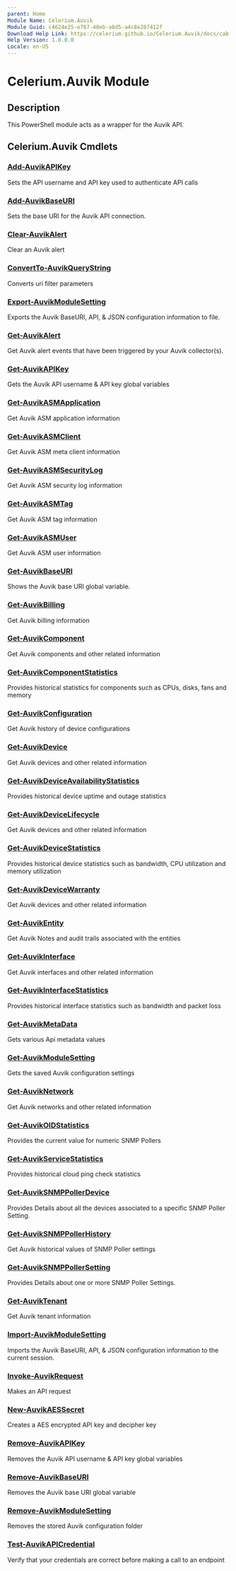 ```yaml
---
parent: Home 
Module Name: Celerium.Auvik
Module Guid: c4624e25-e787-48eb-a8d5-a4c8e287412f
Download Help Link: https://celerium.github.io/Celerium.Auvik/docs/cab
Help Version: 1.0.0.0
Locale: en-US
---
```


# Celerium.Auvik Module
## Description
This PowerShell module acts as a wrapper for the Auvik API.

## Celerium.Auvik Cmdlets
### [Add-AuvikAPIKey](site/internal/Add-AuvikAPIKey.md)
Sets the API username and API key used to authenticate API calls

### [Add-AuvikBaseURI](site/internal/Add-AuvikBaseURI.md)
Sets the base URI for the Auvik API connection.

### [Clear-AuvikAlert](site/alert/Clear-AuvikAlert.md)
Clear an Auvik alert

### [ConvertTo-AuvikQueryString](site/internal/ConvertTo-AuvikQueryString.md)
Converts uri filter parameters

### [Export-AuvikModuleSetting](site/internal/Export-AuvikModuleSetting.md)
Exports the Auvik BaseURI, API, & JSON configuration information to file.

### [Get-AuvikAlert](site/alert/Get-AuvikAlert.md)
Get Auvik alert events that have been triggered by your Auvik collector(s).

### [Get-AuvikAPIKey](site/internal/Get-AuvikAPIKey.md)
Gets the Auvik API username & API key global variables

### [Get-AuvikASMApplication](site/asm/Get-AuvikASMApplication.md)
Get Auvik ASM application information

### [Get-AuvikASMClient](site/asm/Get-AuvikASMClient.md)
Get Auvik ASM meta client information

### [Get-AuvikASMSecurityLog](site/asm/Get-AuvikASMSecurityLog.md)
Get Auvik ASM security log information

### [Get-AuvikASMTag](site/asm/Get-AuvikASMTag.md)
Get Auvik ASM tag information

### [Get-AuvikASMUser](site/asm/Get-AuvikASMUser.md)
Get Auvik ASM user information

### [Get-AuvikBaseURI](site/internal/Get-AuvikBaseURI.md)
Shows the Auvik base URI global variable.

### [Get-AuvikBilling](site/billing/Get-AuvikBilling.md)
Get Auvik billing information

### [Get-AuvikComponent](site/inventory/Get-AuvikComponent.md)
Get Auvik components and other related information

### [Get-AuvikComponentStatistics](site/statistics/Get-AuvikComponentStatistics.md)
Provides historical statistics for components
such as CPUs, disks, fans and memory

### [Get-AuvikConfiguration](site/inventory/Get-AuvikConfiguration.md)
Get Auvik history of device configurations

### [Get-AuvikDevice](site/inventory/Get-AuvikDevice.md)
Get Auvik devices and other related information

### [Get-AuvikDeviceAvailabilityStatistics](site/statistics/Get-AuvikDeviceAvailabilityStatistics.md)
Provides historical device uptime and outage statistics

### [Get-AuvikDeviceLifecycle](site/inventory/Get-AuvikDeviceLifecycle.md)
Get Auvik devices and other related information

### [Get-AuvikDeviceStatistics](site/statistics/Get-AuvikDeviceStatistics.md)
Provides historical device statistics such as
bandwidth, CPU utilization and memory utilization

### [Get-AuvikDeviceWarranty](site/inventory/Get-AuvikDeviceWarranty.md)
Get Auvik devices and other related information

### [Get-AuvikEntity](site/inventory/Get-AuvikEntity.md)
Get Auvik Notes and audit trails associated with the entities

### [Get-AuvikInterface](site/inventory/Get-AuvikInterface.md)
Get Auvik interfaces and other related information

### [Get-AuvikInterfaceStatistics](site/statistics/Get-AuvikInterfaceStatistics.md)
Provides historical interface statistics such
as bandwidth and packet loss

### [Get-AuvikMetaData](site/internal/Get-AuvikMetaData.md)
Gets various Api metadata values

### [Get-AuvikModuleSetting](site/internal/Get-AuvikModuleSetting.md)
Gets the saved Auvik configuration settings

### [Get-AuvikNetwork](site/inventory/Get-AuvikNetwork.md)
Get Auvik networks and other related information

### [Get-AuvikOIDStatistics](site/statistics/Get-AuvikOIDStatistics.md)
Provides the current value for numeric SNMP Pollers

### [Get-AuvikServiceStatistics](site/statistics/Get-AuvikServiceStatistics.md)
Provides historical cloud ping check statistics

### [Get-AuvikSNMPPollerDevice](site/pollers/Get-AuvikSNMPPollerDevice.md)
Provides Details about all the devices associated to a
specific SNMP Poller Setting.

### [Get-AuvikSNMPPollerHistory](site/pollers/Get-AuvikSNMPPollerHistory.md)
Get Auvik historical values of SNMP Poller settings

### [Get-AuvikSNMPPollerSetting](site/pollers/Get-AuvikSNMPPollerSetting.md)
Provides Details about one or more SNMP Poller Settings.

### [Get-AuvikTenant](site/clientManagement/Get-AuvikTenant.md)
Get Auvik tenant information

### [Import-AuvikModuleSetting](site/internal/Import-AuvikModuleSetting.md)
Imports the Auvik BaseURI, API, & JSON configuration information to the current session.

### [Invoke-AuvikRequest](site/internal/Invoke-AuvikRequest.md)
Makes an API request

### [New-AuvikAESSecret](site/internal/New-AuvikAESSecret.md)
Creates a AES encrypted API key and decipher key

### [Remove-AuvikAPIKey](site/internal/Remove-AuvikAPIKey.md)
Removes the Auvik API username & API key global variables

### [Remove-AuvikBaseURI](site/internal/Remove-AuvikBaseURI.md)
Removes the Auvik base URI global variable

### [Remove-AuvikModuleSetting](site/internal/Remove-AuvikModuleSetting.md)
Removes the stored Auvik configuration folder

### [Test-AuvikAPICredential](site/internal/Test-AuvikAPICredential.md)
Verify that your credentials are correct before making a call to an endpoint


